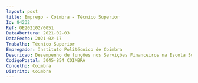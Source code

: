 ```yaml
--- 
layout: post
title: Emprego - Coimbra - Técnico Superior
Id: 84232
Ref: OE202102/0051
DataAbertura: 2021-02-03
DataFecho: 2021-02-17
Trabalho: Técnico Superior
Empregador: Instituto Politécnico de Coimbra
Descricao: Desempenho de funções nos Servições Financeiros na Escola Superior de Tecnologia da Saúde de Coimbra com o seguinte conteúdo Funcional a) Produzir informação técnica de apoio à decisão (informações, propostas e pareceres), com base na legislação em vigor e demais orientações técnicas b) Apoiar o processo de elaboração do plano e relatório de atividades, assim como analisar e acompanhar os indicadores de gestão c) Elaboração, acompanhamento e execução do orçamento de despesa e receita d) Apoiar a gestão financeira de projetos e) Registar na aplicação de gestão financeira as diversas fases da execução da despesa e receita pública e) Executar outras tarefas que, no âmbito da área de atuação do Serviço financeiro, lhe sejam solicitadas f) Exercer as demais funções, procedimentos, tarefas ou atribuições que lhe são cometidas por lei, deliberação, despacho ou determinação superior.
CodigoPostal: 3045-854 COIMBRA
Concelho: Coimbra
Distrito: Coimbra
--- 
```


